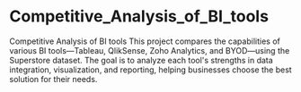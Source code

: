 # Competitive_Analysis_of_BI_tools
Competitive Analysis of BI tools
This project compares the capabilities of various BI tools—Tableau, QlikSense, Zoho Analytics, and BYOD—using the Superstore dataset. The goal is to analyze each tool's strengths in data integration, visualization, and reporting, helping businesses choose the best solution for their needs.
